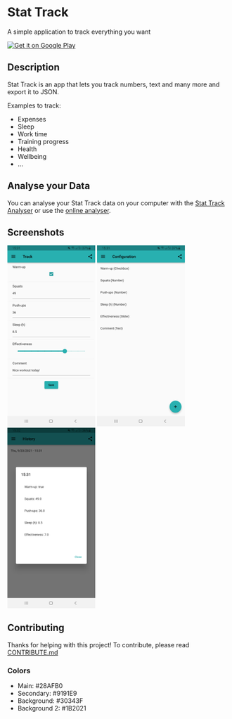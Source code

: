 # Stat Track

A simple application to track everything you want

<a href='https://play.google.com/store/apps/details?id=de.lukas.stattrack&pcampaignid=pcampaignidMKT-Other-global-all-co-prtnr-py-PartBadge-Mar2515-1'><img alt='Get it on Google Play' src='https://play.google.com/intl/en_us/badges/static/images/badges/en_badge_web_generic.png' height='80px'/></a>

## Description
Stat Track is an app that lets you track numbers, text and many more and export it to JSON.

Examples to track:
- Expenses
- Sleep
- Work time
- Training progress
- Health
- Wellbeing
- ...

## Analyse your Data
You can analyse your Stat Track data on your computer with the <a href='https://github.com/hertelukas/stattrack-analyser'>Stat Track Analyser</a> or use the <a href='https://stattrack.lukas-hertel.de/'>online analyser</a>.

## Screenshots
<p>
<img src="images/screenshot_track.jpg?raw=true" alt="track" width="200"> 
<img src="images/screenshot_config.jpg?raw=true" alt="config" width="200">
<img src="images/screenshot_history.jpg?raw=true" alt="history" width="200">
</p>

## Contributing
Thanks for helping with this project! To contribute, please read [CONTRIBUTE.md](.github/contribute.md)


### Colors
- Main: #28AFB0
- Secondary: #9191E9
- Background: #30343F
- Background 2: #1B2021
